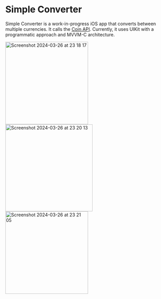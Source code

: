 # Simple Converter

Simple Converter is a work-in-progress iOS app that converts between multiple currencies. It calls the [Coin API](https://github.com/coinapi/coinapi-sdk). Currently, it uses UIKit with a programmatic approach and MVVM-C architecture.

<img width="257" alt="Screenshot 2024-03-26 at 23 18 17" src="https://github.com/olivrrrrr/converter-ios/assets/68692361/4547e720-850b-47bf-8541-028fd122c681">
<img width="271" alt="Screenshot 2024-03-26 at 23 20 13" src="https://github.com/olivrrrrr/converter-ios/assets/68692361/84e1e932-b0e0-422b-b003-6f5cb9392540">
<img width="257" alt="Screenshot 2024-03-26 at 23 21 05" src="https://github.com/olivrrrrr/converter-ios/assets/68692361/f5272dc7-e468-40c3-b21f-4c35b7b350ea">

